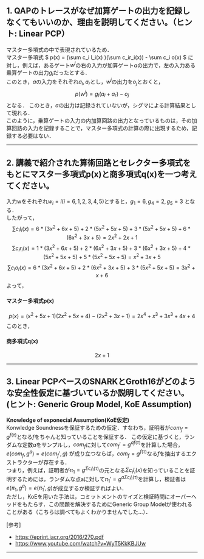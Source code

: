 ## 1. QAPのトレースがなぜ加算ゲートの出力を記録しなくてもいいのか、理由を説明してください。（ヒント: Linear PCP）

マスター多項式の中で表現されているため．  
マスター多項式
$
p(x) = (\sum c_i l_i(x) )(\sum c_ir_i(x)) - \sum c_i o(x)
$
に対し，例えば，あるゲート$w^j$の右の入力が加算ゲート$a$の出力で，左の入力ある乗算ゲートの出力$g_l$だったとする．  
このとき，$a$の入力をそれぞれ$a_l, a_r$とし，$w^j$の出力を$o_j$とおくと，  
$$
p(w^j) = g_l (a_l + a_r) - o_j
$$
となる．
このとき，$a$の出力は記録されていないが，シグマによる計算結果として現れる．  
このように，乗算ゲートの入力の内加算回路の出力となっているものは，その加算回路の入力を記録することで，マスター多項式の計算の際に出現するため，記録する必要はない．

---

## 2. 講義で紹介された算術回路とセレクター多項式をもとにマスター多項式p(x)と商多項式q(x)を一つ考えてください。
入力wをそれぞれ$w_i = i (i = 6,1,2,3,4,5)$とすると，$g_1 = 6, g_4 = 2, g_5 = 3$ となる．    
したがって，
$$
\sum c_i l_i (x) = 6* (3x^2 + 6x + 5) + 2 * (5x^2 + 5x + 5) + 3*(5x^2 + 5x + 5) + 6 * (6x^2 + 3x + 5)  
                 =  2x^2 + 2x + 1
$$
$$
\sum c_i r_i (x) = 1*(3x^2 + 6x + 5) + 2 * (6x^2 + 3x + 5) + 3 * (6x^2 + 3x + 5) + 4 * (5x^2 + 5x + 5) + 5 * (5x^2 + 5x + 5)  
                 = x^2 + 3x + 5
$$
$$
\sum c_i o_i(x) = 6 * (3x^2 + 6x + 5) + 2 * (6x^2 + 3x + 5) + 3 * (5x^2 + 5x + 5)   
                 = 3x^2 + x + 6
$$
よって，
#### マスター多項式p(x)

$$
p(x) = (x^2 + 5x + 1)(2x^2 + 5x + 4) - (2x^2 + 3x + 1) = 2x^4 + x^3 + 3x^3 + 4x  +4
$$
このとき，
#### 商多項式q(x)

$$
2x + 1
$$

---

## 3. Linear PCPベースのSNARKとGroth16がどのような安全性仮定に基づいているか説明してください。(ヒント: Generic Group Model, KoE Assumption)

**Knowledge of exponecial Assumption(KoE仮定)**  
Konwledge Soundnessを保証するための仮定．すなわち，証明者が$com_f = g^{f(\tau)}$となる$f$をちゃんと知っていることを保証する．
この仮定に基づくと，ランダムな定数$a$をサンプルし，$com_f$に対して$com_f' = g^{af(\tau)}$を計算した場合，$e(com_f,g^a) = e(com_f',g)$ が成り立つならば，$com_f = g^{f(\tau)}$なる$f$を抽出するエクストラクターが存在する．  
つまり，例えば，証明者が$\pi_1 = g^{\Sigma c_il_i(\tau)}$の元となる$\Sigma c_il_i(x)$を知っていることを証明するためには，ランダムな点aに対して$\pi_1'=g^{a\Sigma c_il_i(\tau)}$を計算し，検証者は$e(\pi_1, g^a) = e(\pi_1',g)$が成立するか検証すればよい．  
ただし，KoEを用いた手法は，コミットメントのサイズと検証時間にオーバーヘッドをもたらす．この問題を解決するためにGeneric Group Modelが使われることがある（こちらは調べてもよくわかりませんでした…）．


  
[参考]
- https://eprint.iacr.org/2016/270.pdf
- https://www.youtube.com/watch?v=WyT5KkKBJUw

---